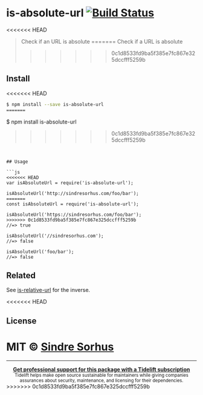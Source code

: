 # is-absolute-url [![Build Status](https://travis-ci.org/sindresorhus/is-absolute-url.svg?branch=master)](https://travis-ci.org/sindresorhus/is-absolute-url)

<<<<<<< HEAD
> Check if an URL is absolute
=======
> Check if a URL is absolute
>>>>>>> 0c1d8533fd9ba5f385e7fc867e325dccfff5259b


## Install

<<<<<<< HEAD
```sh
$ npm install --save is-absolute-url
=======
```
$ npm install is-absolute-url
>>>>>>> 0c1d8533fd9ba5f385e7fc867e325dccfff5259b
```


## Usage

```js
<<<<<<< HEAD
var isAbsoluteUrl = require('is-absolute-url');

isAbsoluteUrl('http://sindresorhus.com/foo/bar');
=======
const isAbsoluteUrl = require('is-absolute-url');

isAbsoluteUrl('https://sindresorhus.com/foo/bar');
>>>>>>> 0c1d8533fd9ba5f385e7fc867e325dccfff5259b
//=> true

isAbsoluteUrl('//sindresorhus.com');
//=> false

isAbsoluteUrl('foo/bar');
//=> false
```


## Related

See [is-relative-url](https://github.com/sindresorhus/is-relative-url) for the inverse.


<<<<<<< HEAD
## License

MIT © [Sindre Sorhus](http://sindresorhus.com)
=======
---

<div align="center">
	<b>
		<a href="https://tidelift.com/subscription/pkg/npm-is-absolute-url?utm_source=npm-is-absolute-url&utm_medium=referral&utm_campaign=readme">Get professional support for this package with a Tidelift subscription</a>
	</b>
	<br>
	<sub>
		Tidelift helps make open source sustainable for maintainers while giving companies<br>assurances about security, maintenance, and licensing for their dependencies.
	</sub>
</div>
>>>>>>> 0c1d8533fd9ba5f385e7fc867e325dccfff5259b
